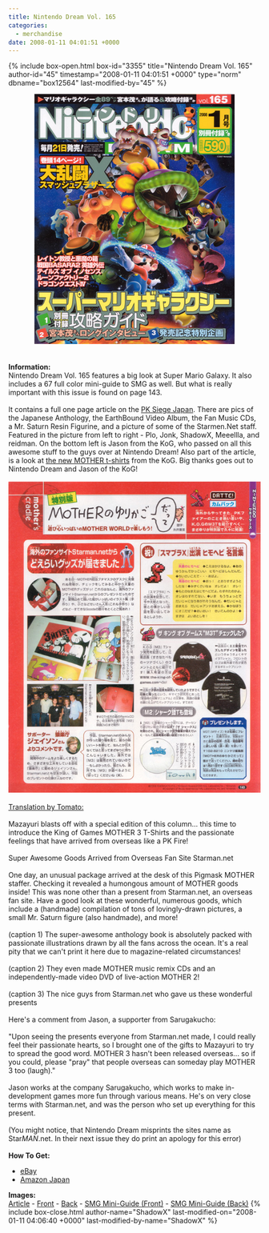 ```yaml
---
title: Nintendo Dream Vol. 165
categories:
  - merchandise
date: 2008-01-11 04:01:51 +0000
---
```

{% include box-open.html box-id="3355" title="Nintendo Dream Vol. 165" author-id="45" timestamp="2008-01-11 04:01:51 +0000" type="norm" dbname="box12564" last-modified-by="45" %}
	<center>
	<img src="/merchandise/images/nd_vol165_title.jpg" border="0" alt="Nintendo Dream Vol. 165" />
	</center>
	<br /><br />
	<b>Information:</b>
	<br />
	Nintendo Dream Vol. 165 features a big look at Super Mario Galaxy. It also includes a 67 full color mini-guide to SMG as well. But what is really important with this issue is found on page 143.
	<br /><br />
	It contains a full one page article on the <a href="http://starmen.net/ebsiege/japan/">PK Siege Japan</a>. There are pics of the Japanese Anthology, the EarthBound Video Album, the Fan Music CDs, a Mr. Saturn Resin Figurine, and a picture of some of the Starmen.Net staff. Featured in the picture from left to right - Plo, Jonk, ShadowX, Meeellla, and reidman. On the bottom left is Jason from the KoG, who passed on all this awesome stuff to the guys over at Nintendo Dream! Also part of the article, is a look at <a href="http://www.the-king-of-games.com/english/shop/index.php?mode=catalog_list&type=game&game_id=7
">the new MOTHER t-shirts</a> from the KoG. Big thanks goes out to Nintendo Dream and Jason of the KoG!
	<br /><br />
	<img src="/merchandise/images/nd_vol165_article.jpg" />
	<br /><br />
	<u>Translation by Tomato:</u>
	<br /><br />
	Mazayuri blasts off with a special edition of this column... this time to introduce the King of Games MOTHER 3 T-Shirts and the passionate feelings that have arrived from overseas like a PK Fire!
	<br /><br />
	Super Awesome Goods Arrived from Overseas Fan Site Starman.net
	<br /><br />
	One day, an unusual package arrived at the desk of this Pigmask MOTHER staffer. Checking it revealed a humongous amount of MOTHER goods inside! This was none other than a present from Starman.net, an overseas fan site. Have a good look at these wonderful, numerous goods, which include a (handmade) compilation of tons of lovingly-drawn pictures, a small Mr. Saturn figure (also handmade), and more!
	<br /><br />
	(caption 1) The super-awesome anthology book is absolutely packed with passionate illustrations drawn by all the fans across the ocean. It's a real pity that we can't print it here due to magazine-related circumstances!
	<br /><br />
	(caption 2) They even made MOTHER music remix CDs and an independently-made video DVD of live-action MOTHER 2!
	<br /><br />
	(caption 3) The nice guys from Starman.net who gave us these wonderful presents
	<br /><br />
	Here's a comment from Jason, a supporter from Sarugakucho:
	<br /><br />
	"Upon seeing the presents everyone from Starman.net made, I could really feel their passionate hearts, so I brought one of the gifts to Mazayuri to try to spread the good word. MOTHER 3 hasn't been released overseas... so if you could, please "pray" that people overseas can someday play MOTHER 3 too (laugh)."
	<br /><br />
	Jason works at the company Sarugakucho, which works to make in-development games more fun through various means. He's on very close terms with Starman.net, and was the person who set up everything for this present.
	<br /><br />
	(You might notice, that Nintendo Dream misprints the sites name as Star<i>MAN</i>.net. In their next issue they do print an apology for this error)
	<br /><br />
	<b>How To Get:</b>
	<br />
	<ul>
	<li><a href="http://www.ebay.com">eBay</a></li>
	<li><a href="http://www.amazon.co.jp/Nintendo-DREAM-%E3%83%8B%E3%83%B3%E3%83%86%E3%83%B3%E3%83%89%E3%83%BC%E3%83%89%E3%83%AA%E3%83%BC%E3%83%A0-2007%E5%B9%B4-12%E6%9C%88%E5%8F%B7/dp/B000WOS92U/ref=pd_bbs_sr_1?ie=UTF8&s=books&qid=1200020885&sr=8-1">Amazon Japan</a></li>
	</ul>
	<b>Images:</b>
	<br />
	<a href="/merchandise/images/nd_vol165_article.jpg">Article</a> - <a href="/merchandise/images/nd_vol165_front.jpg">Front</a> - <a href="/merchandise/images/nd_vol165_back.jpg">Back</a> - 
	<a href="/merchandise/images/nd_vol165_smgfront.jpg">SMG Mini-Guide (Front)</a> - <a href="/merchandise/images/nd_vol165_smgback.jpg">SMG Mini-Guide (Back)</a>
{% include box-close.html author-name="ShadowX" last-modified-on="2008-01-11 04:06:40 +0000" last-modified-by-name="ShadowX" %}

